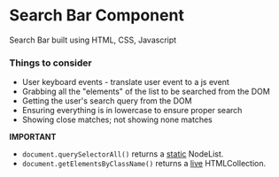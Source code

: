 # Search Bar Component

Search Bar built using HTML, CSS, Javascript

### Things to consider

- User keyboard events - translate user event to a js event
- Grabbing all the "elements" of the list to be searched from the DOM
- Getting the user's search query from the DOM
- Ensuring everything is in lowercase to ensure proper search
- Showing close matches; not showing none matches

**IMPORTANT**

- `document.querySelectorAll()` returns a <u>static</u> NodeList.
- `document.getElementsByClassName()` returns a <u>live</u> HTMLCollection.